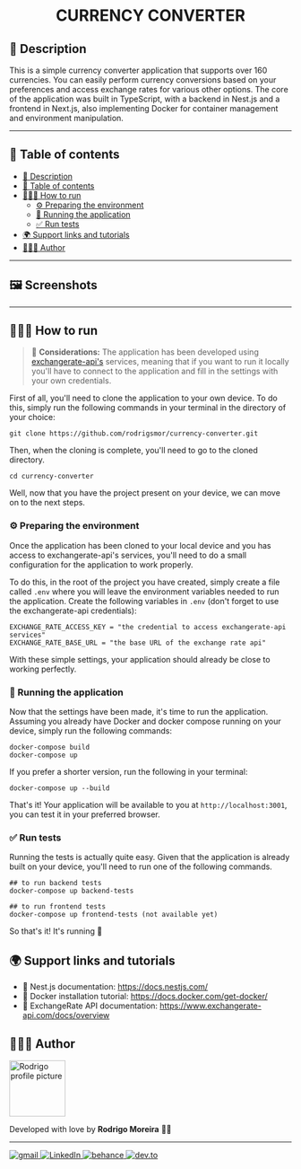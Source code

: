 <h1 align="center"> CURRENCY CONVERTER </h1>

## 📖 Description

This is a simple currency converter application that supports over 160 currencies. You can easily perform currency conversions based on your preferences and access exchange rates for various other options. The core of the application was built in TypeScript, with a backend in Nest.js and a frontend in Next.js, also implementing Docker for container management and environment manipulation.

---

## 📜 Table of contents

- [📖 Description](#-description)
- [📜 Table of contents](#-table-of-contents)
- [🏃🏽‍♂️ How to run](#️-how-to-run)
  - [⚙️ Preparing the environment](#️-preparing-the-environment)
  - [🚀 Running the application](#-running-the-application)
  - [✅ Run tests](#-run-tests)
- [🌍  Support links and tutorials](#--support-links-and-tutorials)
- [👨🏽‍🦱 Author](#-author)

---

## 🖼️ Screenshots

----

## 🏃🏽‍♂️ How to run

> 💭 **Considerations:** The application has been developed using [exchangerate-api's](https://www.exchangerate-api.com/) services, meaning that if you want to run it locally you'll have to connect to the application and fill in the settings with your own credentials.

First of all, you'll need to clone the application to your own device. To do this, simply run the following commands in your terminal in the directory of your choice:

````
git clone https://github.com/rodrigsmor/currency-converter.git
````

Then, when the cloning is complete, you'll need to go to the cloned directory.

`````
cd currency-converter
`````

Well, now that you have the project present on your device, we can move on to the next steps.

### ⚙️ Preparing the environment

Once the application has been cloned to your local device and you has access to exchangerate-api's services, you'll need to do a small configuration for the application to work properly.

To do this, in the root of the project you have created, simply create a file called `.env` where you will leave the environment variables needed to run the application. Create the following variables in `.env` (don't forget to use the exchangerate-api credentials): 

````
EXCHANGE_RATE_ACCESS_KEY = "the credential to access exchangerate-api services"
EXCHANGE_RATE_BASE_URL = "the base URL of the exchange rate api"
````

With these simple settings, your application should already be close to working perfectly.

### 🚀 Running the application

Now that the settings have been made, it's time to run the application. Assuming you already have Docker and docker compose running on your device, simply run the following commands:

````
docker-compose build
docker-compose up
````

If you prefer a shorter version, run the following in your terminal:

````
docker-compose up --build
````

That's it! Your application will be available to you at `http://localhost:3001`, you can test it in your preferred browser.

### ✅ Run tests

Running the tests is actually quite easy. Given that the application is already built on your device, you'll need to run one of the following commands.

````
## to run backend tests
docker-compose up backend-tests

## to run frontend tests
docker-compose up frontend-tests (not available yet)
````

So that's it! It's running 🎉

## 🌍  Support links and tutorials

- 🔗 Nest.js documentation: https://docs.nestjs.com/
- 🔗 Docker installation tutorial: https://docs.docker.com/get-docker/
- 🔗 ExchangeRate API documentation: https://www.exchangerate-api.com/docs/overview


## 👨🏽‍🦱 Author

<img height="100px" src="https://avatars.githubusercontent.com/u/78985382?v=4" alt="Rodrigo profile picture">
<p>Developed with love by <b size="48px">Rodrigo Moreira</b> 
 💜🚀</p>

---

<div>
  <a href="mailto:rodrigsmor.pf@gmail.com">
    <img src="https://img.shields.io/badge/Gmail-D14836?style=for-the-badge&logo=gmail&logoColor=white" alt="gmail">
  </a>
  <a href="https://www.linkedin.com/in/psrodrigomoreira/">
    <img src="https://img.shields.io/badge/linkedin-%230077B5.svg?style=for-the-badge&logo=linkedin&logoColor=white" alt="LinkedIn">
  </a>
  <a href="https://www.behance.net/rodrigsmor">
    <img src="https://img.shields.io/badge/Behance-1769ff?style=for-the-badge&logo=behance&logoColor=white" alt="behance">
  </a>
  <a href="https://dev.to/psrodrigs">
    <img src="https://img.shields.io/badge/dev.to-0A0A0A?style=for-the-badge&logo=devdotto&logoColor=white" alt="dev.to">
  </a>
</div>

[def]: #📒-introduction
